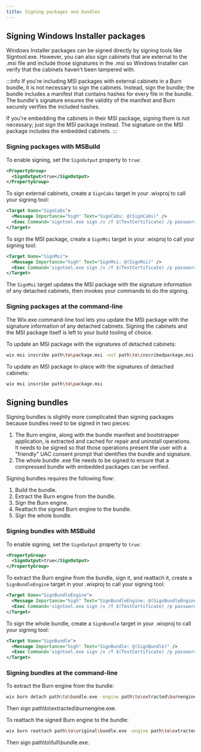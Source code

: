 ```yaml
---
title: Signing packages and bundles
---
```


## Signing Windows Installer packages

Windows Installer packages can be signed directly by signing tools like Signtool.exe. However, you can also sign cabinets that are external to the .msi file and include those signatures in the .msi so Windows Installer can verify that the cabinets haven't been tampered with.

:::info
If you're including MSI packages with external cabinets in a Burn bundle, it is not necessary to sign the cabinets. Instead, sign the bundle; the bundle includes a manifest that contains hashes for every file in the bundle. The bundle's signature ensures the validity of the manifest and Burn securely verifies the included hashes.

If you're embedding the cabinets in their MSI package, signing them is not necessary; just sign the MSI package instead. The signature on the MSI package includes the embedded cabinets.
:::


### Signing packages with MSBuild

To enable signing, set the `SignOutput` property to `true`:

```xml
<PropertyGroup>
  <SignOutput>true</SignOutput>
</PropertyGroup>
```

To sign external cabinets, create a `SignCabs` target in your .wixproj to call your signing tool:

```xml
<Target Name="SignCabs">
  <Message Importance="high" Text="SignCabs: @(SignCabs)" />
  <Exec Command='signtool.exe sign /v /f $(TestCertificate) /p password %(SignCabs.FullPath)' />
</Target>
```

To sign the MSI package, create a `SignMsi` target in your .wixproj to call your signing tool:

```xml
<Target Name="SignMsi">
  <Message Importance="high" Text="SignMsi: @(SignMsi)" />
  <Exec Command='signtool.exe sign /v /f $(TestCertificate) /p password "%(SignMsi.FullPath)" ' />
</Target>
```

The `SignMsi` target updates the MSI package with the signature information of any detached cabinets, then invokes your commands to do the signing.


### Signing packages at the command-line

The Wix.exe command-line tool lets you update the MSI package with the signature information of any detached cabinets. Signing the cabinets and the MSI package itself is left to your build tooling of choice.

To update an MSI package with the signatures of detached cabinets:

```sh
wix msi inscribe path\to\package.msi -out path\to\inscribedpackage.msi
```

To update an MSI package in-place with the signatures of detached cabinets:

```sh
wix msi inscribe path\to\package.msi
```


## Signing bundles

Signing bundles is slightly more complicated than signing packages because bundles need to be signed in two pieces:

1. The Burn engine, along with the bundle manifest and bootstrapper application, is extracted and cached for repair and uninstall operations. It needs to be signed so that those operations present the user with a "friendly" UAC consent prompt that identifies the bundle and signature.
2. The whole bundle .exe file needs to be signed to ensure that a compressed bundle with embedded packages can be verified.

Signing bundles requires the following flow:

1. Build the bundle.
2. Extract the Burn engine from the bundle.
3. Sign the Burn engine.
4. Reattach the signed Burn engine to the bundle.
5. Sign the whole bundle.


### Signing bundles with MSBuild

To enable signing, set the `SignOutput` property to `true`:

```xml
<PropertyGroup>
  <SignOutput>true</SignOutput>
</PropertyGroup>
```

To extract the Burn engine from the bundle, sign it, and reattach it, create a `SignBundleEngine` target in your .wixproj to call your signing tool:

```xml
<Target Name="SignBundleEngine">
  <Message Importance="high" Text="SignBundleEngine: @(SignBundleEngine)" />
  <Exec Command='signtool.exe sign /v /f $(TestCertificate) /p password %(SignBundleEngine.FullPath)' />
</Target>
```

To sign the whole bundle, create a `SignBundle` target in your .wixproj to call your signing tool:

```xml
<Target Name="SignBundle">
  <Message Importance="high" Text="SignBundle: @(SignBundle)" />
  <Exec Command='signtool.exe sign /v /f $(TestCertificate) /p password %(SignBundle.FullPath)' />
</Target>
```


### Signing bundles at the command-line

To extract the Burn engine from the bundle:

```sh
wix burn detach path\to\bundle.exe -engine path\to\extracted\burnengine.exe
```

Then sign path\to\extracted\burnengine.exe.

To reattach the signed Burn engine to the bundle:

```sh
wix burn reattach path\to\original\bundle.exe -engine path\to\extracted\burnengine.exe -o path\to\full\bundle.exe
```

Then sign path\to\full\bundle.exe.
